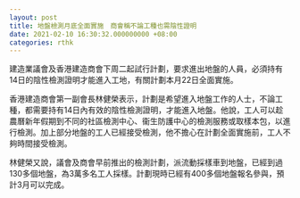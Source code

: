 ```yaml
---
layout: post
title: 地盤檢測月底全面實施　商會稱不論工種也需陰性證明
date: 2021-02-10 16:30:32.000000000 +08:00
categories: rthk
---
```


建造業議會及香港建造商會下周二起試行計劃，要求進出地盤的人員，必須持有14日的陰性檢測證明才能進入工地，有關計劃本月22日全面實施。

香港建造商會第一副會長林健榮表示，計劃是希望進入地盤工作的人士，不論工種，都需要持有14日內有效的陰性檢測證明，才能進入地盤。他說，工人可以趁農曆新年假期到不同的社區檢測中心、衞生防護中心的檢測服務或取樣本包，以進行檢測。加上部分地盤的工人已經接受檢測，他不擔心在計劃全面實施前，工人不夠時間接受檢測。

林健榮又說，議會及商會早前推出的檢測計劃，派流動採樣車到地盤，已經到過130多個地盤，為3萬多名工人採樣。計劃現時已經有400多個地盤報名參與，預計3月可以完成。
